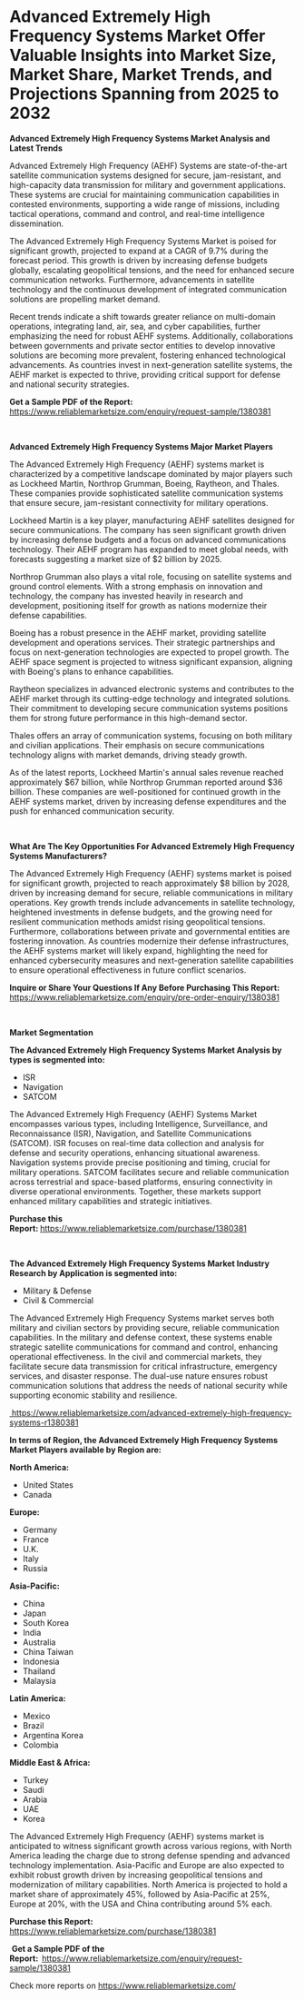 <p><h1>Advanced Extremely High Frequency Systems Market Offer Valuable Insights into Market Size, Market Share, Market Trends, and Projections Spanning from 2025 to 2032</h1></p><p><strong>Advanced Extremely High Frequency Systems Market Analysis and Latest Trends</strong></p>
<p><p>Advanced Extremely High Frequency (AEHF) Systems are state-of-the-art satellite communication systems designed for secure, jam-resistant, and high-capacity data transmission for military and government applications. These systems are crucial for maintaining communication capabilities in contested environments, supporting a wide range of missions, including tactical operations, command and control, and real-time intelligence dissemination.</p><p>The Advanced Extremely High Frequency Systems Market is poised for significant growth, projected to expand at a CAGR of 9.7% during the forecast period. This growth is driven by increasing defense budgets globally, escalating geopolitical tensions, and the need for enhanced secure communication networks. Furthermore, advancements in satellite technology and the continuous development of integrated communication solutions are propelling market demand.</p><p>Recent trends indicate a shift towards greater reliance on multi-domain operations, integrating land, air, sea, and cyber capabilities, further emphasizing the need for robust AEHF systems. Additionally, collaborations between governments and private sector entities to develop innovative solutions are becoming more prevalent, fostering enhanced technological advancements. As countries invest in next-generation satellite systems, the AEHF market is expected to thrive, providing critical support for defense and national security strategies.</p></p>
<p><strong>Get a Sample PDF of the Report:&nbsp;</strong> <a href="https://www.reliablemarketsize.com/enquiry/request-sample/1380381?utm_campaign=1845&utm_medium=2&utm_source=Github&utm_content=ia&utm_term=24022025&utm_id=advanced-extremely-high-frequency-systems">https://www.reliablemarketsize.com/enquiry/request-sample/1380381</a></p>
<p>&nbsp;</p>
<p><strong>Advanced Extremely High Frequency Systems Major Market Players</strong></p>
<p><p>The Advanced Extremely High Frequency (AEHF) systems market is characterized by a competitive landscape dominated by major players such as Lockheed Martin, Northrop Grumman, Boeing, Raytheon, and Thales. These companies provide sophisticated satellite communication systems that ensure secure, jam-resistant connectivity for military operations.</p><p>Lockheed Martin is a key player, manufacturing AEHF satellites designed for secure communications. The company has seen significant growth driven by increasing defense budgets and a focus on advanced communications technology. Their AEHF program has expanded to meet global needs, with forecasts suggesting a market size of $2 billion by 2025.</p><p>Northrop Grumman also plays a vital role, focusing on satellite systems and ground control elements. With a strong emphasis on innovation and technology, the company has invested heavily in research and development, positioning itself for growth as nations modernize their defense capabilities.</p><p>Boeing has a robust presence in the AEHF market, providing satellite development and operations services. Their strategic partnerships and focus on next-generation technologies are expected to propel growth. The AEHF space segment is projected to witness significant expansion, aligning with Boeing's plans to enhance capabilities.</p><p>Raytheon specializes in advanced electronic systems and contributes to the AEHF market through its cutting-edge technology and integrated solutions. Their commitment to developing secure communication systems positions them for strong future performance in this high-demand sector.</p><p>Thales offers an array of communication systems, focusing on both military and civilian applications. Their emphasis on secure communications technology aligns with market demands, driving steady growth.</p><p>As of the latest reports, Lockheed Martin's annual sales revenue reached approximately $67 billion, while Northrop Grumman reported around $36 billion. These companies are well-positioned for continued growth in the AEHF systems market, driven by increasing defense expenditures and the push for enhanced communication security.</p></p>
<p>&nbsp;</p>
<p><strong>What Are The Key Opportunities For Advanced Extremely High Frequency Systems Manufacturers?</strong></p>
<p><p>The Advanced Extremely High Frequency (AEHF) systems market is poised for significant growth, projected to reach approximately $8 billion by 2028, driven by increasing demand for secure, reliable communications in military operations. Key growth trends include advancements in satellite technology, heightened investments in defense budgets, and the growing need for resilient communication methods amidst rising geopolitical tensions. Furthermore, collaborations between private and governmental entities are fostering innovation. As countries modernize their defense infrastructures, the AEHF systems market will likely expand, highlighting the need for enhanced cybersecurity measures and next-generation satellite capabilities to ensure operational effectiveness in future conflict scenarios.</p></p>
<p><strong>Inquire or Share Your Questions If Any Before Purchasing This Report:</strong> <a href="https://www.reliablemarketsize.com/enquiry/pre-order-enquiry/1380381?utm_campaign=1845&utm_medium=2&utm_source=Github&utm_content=ia&utm_term=24022025&utm_id=advanced-extremely-high-frequency-systems">https://www.reliablemarketsize.com/enquiry/pre-order-enquiry/1380381</a></p>
<p>&nbsp;</p>
<p><strong>Market Segmentation</strong></p>
<p><strong>The Advanced Extremely High Frequency Systems Market Analysis by types is segmented into:</strong></p>
<p><ul><li>ISR</li><li>Navigation</li><li>SATCOM</li></ul></p>
<p><p>The Advanced Extremely High Frequency (AEHF) Systems Market encompasses various types, including Intelligence, Surveillance, and Reconnaissance (ISR), Navigation, and Satellite Communications (SATCOM). ISR focuses on real-time data collection and analysis for defense and security operations, enhancing situational awareness. Navigation systems provide precise positioning and timing, crucial for military operations. SATCOM facilitates secure and reliable communication across terrestrial and space-based platforms, ensuring connectivity in diverse operational environments. Together, these markets support enhanced military capabilities and strategic initiatives.</p></p>
<p><strong>Purchase this Report:&nbsp;</strong><a href="https://www.reliablemarketsize.com/purchase/1380381?utm_campaign=1845&utm_medium=2&utm_source=Github&utm_content=ia&utm_term=24022025&utm_id=advanced-extremely-high-frequency-systems">https://www.reliablemarketsize.com/purchase/1380381</a></p>
<p>&nbsp;</p>
<p><strong>The Advanced Extremely High Frequency Systems Market Industry Research by Application is segmented into:</strong></p>
<p><ul><li>Military & Defense</li><li>Civil & Commercial</li></ul></p>
<p><p>The Advanced Extremely High Frequency Systems market serves both military and civilian sectors by providing secure, reliable communication capabilities. In the military and defense context, these systems enable strategic satellite communications for command and control, enhancing operational effectiveness. In the civil and commercial markets, they facilitate secure data transmission for critical infrastructure, emergency services, and disaster response. The dual-use nature ensures robust communication solutions that address the needs of national security while supporting economic stability and resilience.</p></p>
<p><a href="https://www.reliablemarketsize.com/advanced-extremely-high-frequency-systems-r1380381?utm_campaign=1845&utm_medium=2&utm_source=Github&utm_content=ia&utm_term=24022025&utm_id=advanced-extremely-high-frequency-systems">&nbsp;https://www.reliablemarketsize.com/advanced-extremely-high-frequency-systems-r1380381</a></p>
<p><strong>In terms of Region, the Advanced Extremely High Frequency Systems Market Players available by Region are:</strong></p>
<p>
    <p> <strong> North America: </strong>
        <ul>
            <li>United States</li>
            <li>Canada</li>
        </ul>
        </p> 
    <p> <strong> Europe: </strong>
        <ul>
            <li>Germany</li>
            <li>France</li>
            <li>U.K.</li>
            <li>Italy</li>
            <li>Russia</li>
        </ul>
        </p> 
    <p> <strong> Asia-Pacific: </strong>
        <ul>
            <li>China</li>
            <li>Japan</li>
            <li>South Korea</li>
            <li>India</li>
            <li>Australia</li>
            <li>China Taiwan</li>
            <li>Indonesia</li>
            <li>Thailand</li>
            <li>Malaysia</li>
        </ul>
        </p> 
    <p> <strong> Latin America: </strong>
        <ul>
            <li>Mexico</li>
            <li>Brazil</li>
            <li>Argentina Korea</li>
            <li>Colombia</li>
        </ul>
        </p> 
    <p> <strong> Middle East & Africa: </strong>
        <ul>
            <li>Turkey</li>
            <li>Saudi</li>
            <li>Arabia</li>
            <li>UAE</li>
            <li>Korea</li>
        </ul>
    </p>
    </p>
<p><p>The Advanced Extremely High Frequency (AEHF) systems market is anticipated to witness significant growth across various regions, with North America leading the charge due to strong defense spending and advanced technology implementation. Asia-Pacific and Europe are also expected to exhibit robust growth driven by increasing geopolitical tensions and modernization of military capabilities. North America is projected to hold a market share of approximately 45%, followed by Asia-Pacific at 25%, Europe at 20%, with the USA and China contributing around 5% each.</p></p>
<p><strong>Purchase this Report: </strong><a href="https://www.reliablemarketsize.com/purchase/1380381?utm_campaign=1845&utm_medium=2&utm_source=Github&utm_content=ia&utm_term=24022025&utm_id=advanced-extremely-high-frequency-systems">https://www.reliablemarketsize.com/purchase/1380381</a></p>
<p>&nbsp;<strong>Get a Sample PDF of the Report:&nbsp;&nbsp;</strong><a href="https://www.reliablemarketsize.com/enquiry/request-sample/1380381?utm_campaign=1845&utm_medium=2&utm_source=Github&utm_content=ia&utm_term=24022025&utm_id=advanced-extremely-high-frequency-systems">https://www.reliablemarketsize.com/enquiry/request-sample/1380381</a></p>
<p><strong></strong></p>
<p>Check more reports on <a href="https://www.reliablemarketsize.com/?utm_campaign=1845&utm_medium=2&utm_source=Github&utm_content=ia&utm_term=24022025&utm_id=advanced-extremely-high-frequency-systems">https://www.reliablemarketsize.com/</a></p>